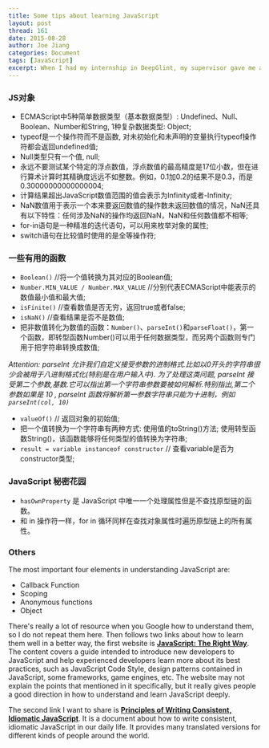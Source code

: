 ```yaml
---
title: Some tips about learning JavaScript
layout: post
thread: 161
date: 2015-08-28
author: Joe Jiang
categories: Document
tags: [JavaScript]
excerpt: When I had my internship in DeepGlint, my supervisor gave me a lot of advice about how to obtain the ability to develop the interesting web world. 
---
```


### JS对象

 - ECMAScript中5种简单数据类型（基本数据类型）: Undefined、Null、Boolean、Number和String, 1种复杂数据类型: Object;
 - typeof是一个操作符而不是函数, 对未初始化和未声明的变量执行typeof操作符都会返回undefined值;
 - Null类型只有一个值, null;
 - 永远不要测试某个特定的浮点数值，浮点数值的最高精度是17位小数，但在进行算术计算时其精确度远远不如整数。例如，0.1加0.2的结果不是0.3，而是0.30000000000000004;
 - 计算结果超出JavaScript数值范围的值会表示为Infinity或者-Infinity;
 - NaN数值用于表示一个本来要返回数值的操作数未返回数值的情况，NaN还具有以下特性：任何涉及NaN的操作均返回NaN，NaN和任何数值都不相等;
 - for-in语句是一种精准的迭代语句，可以用来枚举对象的属性;
 - switch语句在比较值时使用的是全等操作符;

### 一些有用的函数 

 - `Boolean()` //将一个值转换为其对应的Boolean值;
 - `Number.MIN_VALUE / Number.MAX_VALUE` //分别代表ECMAScript中能表示的数值最小值和最大值;
 - `isFinite()` //查看数值是否无穷，返回true或者false;
 - `isNaN()` //查看结果是否不是数值;
 - 把非数值转化为数值的函数：`Number()`、`parseInt()`和`parseFloat()`，第一个函数，即转型函数Number()可以用于任何数据类型，而另两个函数则专门用于把字符串转换成数值;
 
*Attention: parseInt 允许我们自定义接受参数的进制格式.比如以0开头的字符串很少会被用于八进制格式化(特别是在用户输入中). 为了处理这类问题, parseInt 接受第二个参数,基数.它可以指出第一个字符串参数要被如何解析.特别指出,第二个参数如果是 10 , parseInt 函数将解析第一参数字符串只能为十进制，例如`parseInt(col, 10)`*

 - `valueOf()` // 返回对象的初始值;
 - 把一个值转换为一个字符串有两种方式: 使用值的toString()方法; 使用转型函数String()，该函数能够将任何类型的值转换为字符串;
 - `result = variable instanceof constructor` // 查看variable是否为constructor类型;

### JavaScript 秘密花园

 - `hasOwnProperty` 是 JavaScript 中唯一一个处理属性但是不查找原型链的函数。
 - 和 in 操作符一样，for in 循环同样在查找对象属性时遍历原型链上的所有属性。

### Others

The most important four elements in understanding JavaScript are:

 - Callback Function
 - Scoping
 - Anonymous functions
 - Object
 
There's really a lot of resource when you Google how to understand them, so I do not repeat them here. Then follows two links about how to learn them well in a better way, the first website is **[JavaScript: The Right Way][1]**. The content covers a guide intended to introduce new developers to JavaScript and help experienced developers learn more about its best practices, such as JavaScript Code Style, design patterns contained in JavaScript, some frameworks, game engines, etc. The website may not explain the points that mentioned in it specifically, but it really gives people a good direction in how to understand and learn JavaScript deeply.

The second link I want to share is **[Principles of Writing Consistent, Idiomatic JavaScript][2]**. It is a document about how to write consistent, idiomatic JavaScript in our daily life. It provides many translated versions for different kinds of people around the world.

  [1]: http://jstherightway.org/ "JavaScript: The Right Way"
  [2]: https://github.com/rwaldron/idiomatic.js/blob/master/readme.md "Principles of Writing Consistent, Idiomatic JavaScript"
